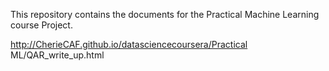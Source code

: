 This repository contains the documents for the Practical Machine Learning course Project.

http://CherieCAF.github.io/datasciencecoursera/Practical ML/QAR_write_up.html
